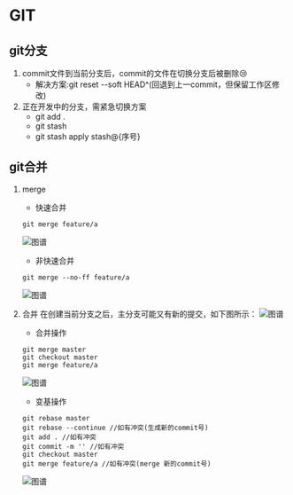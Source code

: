 # GIT
## git分支
1. commit文件到当前分支后，commit的文件在切换分支后被删除😢
   - 解决方案:git reset --soft HEAD^(回退到上一commit，但保留工作区修改)
2. 正在开发中的分支，需紧急切换方案
   - git add .
   - git stash
   - git stash apply stash@{序号}   
## git合并
1. merge
   - 快速合并
   ```
   git merge feature/a
   ```
   ![图谱](https://p1-juejin.byteimg.com/tos-cn-i-k3u1fbpfcp/833dac4567aa49b09151837efa817736~tplv-k3u1fbpfcp-zoom-in-crop-mark:3024:0:0:0.awebp)
   - 非快速合并
   ```
   git merge --no-ff feature/a
   ```
   ![图谱](https://p9-juejin.byteimg.com/tos-cn-i-k3u1fbpfcp/ec3fe05526fb4f658886475d73c77fd3~tplv-k3u1fbpfcp-zoom-in-crop-mark:3024:0:0:0.awebp)

2. 合并
在创建当前分支之后，主分支可能又有新的提交，如下图所示：
![图谱](https://p3-juejin.byteimg.com/tos-cn-i-k3u1fbpfcp/36ee866c8f6f47848b226a58d1666b1f~tplv-k3u1fbpfcp-zoom-in-crop-mark:3024:0:0:0.awebp)
   - 合并操作
   ```
   git merge master
   git checkout master
   git merge feature/a
   ```
   ![图谱](https://p6-juejin.byteimg.com/tos-cn-i-k3u1fbpfcp/e3d5b0720db94a6e906e20b9604c1711~tplv-k3u1fbpfcp-zoom-in-crop-mark:3024:0:0:0.awebp)
   - 变基操作
   ```
   git rebase master
   git rebase --continue //如有冲突(生成新的commit号)
   git add . //如有冲突
   git commit -m '' //如有冲突
   git checkout master
   git merge feature/a //如有冲突(merge 新的commit号)
   ```
   ![图谱](https://p6-juejin.byteimg.com/tos-cn-i-k3u1fbpfcp/6cb9f8722def4956ab5a0c5aff27be25~tplv-k3u1fbpfcp-zoom-in-crop-mark:3024:0:0:0.awebp)
